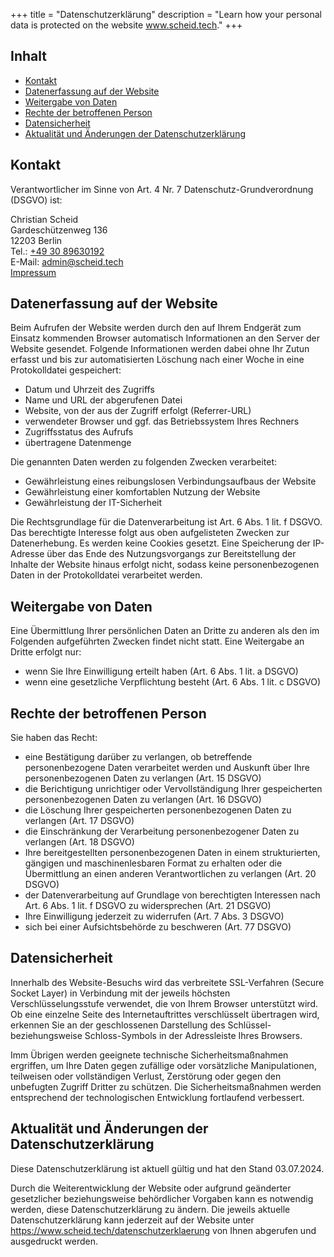 +++
title = "Datenschutzerklärung"
description = "Learn how your personal data is protected on the website www.scheid.tech."
+++

## Inhalt

- [Kontakt](#kontakt)
- [Datenerfassung auf der Website](#datenerfassung-auf-der-website)
- [Weitergabe von Daten](#weitergabe-von-daten)
- [Rechte der betroffenen Person](#rechte-der-betroffenen-person)
- [Datensicherheit](#datensicherheit)
- [Aktualität und Änderungen der Datenschutzerklärung](#aktualität-und-änderungen-der-datenschutzerklärung)

## Kontakt

Verantwortlicher im Sinne von Art. 4 Nr. 7 Datenschutz-Grundverordnung (DSGVO) ist:

Christian Scheid\
Gardeschützenweg 136\
12203 Berlin\
Tel.: [+49 30 89630192](tel:+493089630192)\
E-Mail: <admin@scheid.tech>\
[Impressum](/impressum)

## Datenerfassung auf der Website

Beim Aufrufen der Website werden durch den auf Ihrem Endgerät zum Einsatz kommenden Browser automatisch Informationen an den Server der Website gesendet. Folgende Informationen werden dabei ohne Ihr Zutun erfasst und bis zur automatisierten Löschung nach einer Woche in eine Protokolldatei gespeichert:

- Datum und Uhrzeit des Zugriffs
- Name und URL der abgerufenen Datei
- Website, von der aus der Zugriff erfolgt (Referrer-URL)
- verwendeter Browser und ggf. das Betriebssystem Ihres Rechners
- Zugriffsstatus des Aufrufs
- übertragene Datenmenge

Die genannten Daten werden zu folgenden Zwecken verarbeitet:

- Gewährleistung eines reibungslosen Verbindungsaufbaus der Website
- Gewährleistung einer komfortablen Nutzung der Website
- Gewährleistung der IT-Sicherheit

Die Rechtsgrundlage für die Datenverarbeitung ist Art. 6 Abs. 1 lit. f DSGVO. Das berechtigte Interesse folgt aus oben aufgelisteten Zwecken zur Datenerhebung. Es werden keine Cookies gesetzt. Eine Speicherung der IP-Adresse über das Ende des Nutzungsvorgangs zur Bereitstellung der Inhalte der Website hinaus erfolgt nicht, sodass keine personenbezogenen Daten in der Protokolldatei verarbeitet werden.

## Weitergabe von Daten

Eine Übermittlung Ihrer persönlichen Daten an Dritte zu anderen als den im Folgenden aufgeführten Zwecken findet nicht statt.
Eine Weitergabe an Dritte erfolgt nur:

- wenn Sie Ihre Einwilligung erteilt haben (Art. 6 Abs. 1 lit. a DSGVO)
- wenn eine gesetzliche Verpflichtung besteht (Art. 6 Abs. 1 lit. c DSGVO)

## Rechte der betroffenen Person

Sie haben das Recht:

- eine Bestätigung darüber zu verlangen, ob betreffende personenbezogene Daten verarbeitet werden und Auskunft über Ihre personenbezogenen Daten zu verlangen (Art. 15 DSGVO)
- die Berichtigung unrichtiger oder Vervollständigung Ihrer gespeicherten personenbezogenen Daten zu verlangen (Art. 16 DSGVO)
- die Löschung Ihrer gespeicherten personenbezogenen Daten zu verlangen (Art. 17 DSGVO)
- die Einschränkung der Verarbeitung personenbezogener Daten zu verlangen (Art. 18 DSGVO)
- Ihre bereitgestellten personenbezogenen Daten in einem strukturierten, gängigen und maschinenlesbaren Format zu erhalten oder die Übermittlung an einen anderen Verantwortlichen zu verlangen (Art. 20 DSGVO)
- der Datenverarbeitung auf Grundlage von berechtigten Interessen nach Art. 6 Abs. 1 lit. f DSGVO zu widersprechen (Art. 21 DSGVO)
- Ihre Einwilligung jederzeit zu widerrufen (Art. 7 Abs. 3 DSGVO)
- sich bei einer Aufsichtsbehörde zu beschweren (Art. 77 DSGVO)

## Datensicherheit

Innerhalb des Website-Besuchs wird das verbreitete SSL-Verfahren (Secure Socket Layer) in Verbindung mit der jeweils höchsten Verschlüsselungsstufe verwendet, die von Ihrem Browser unterstützt wird. Ob eine einzelne Seite des Internetauftrittes verschlüsselt übertragen wird, erkennen Sie an der geschlossenen Darstellung des Schlüssel- beziehungsweise Schloss-Symbols in der Adressleiste Ihres Browsers.

Imm Übrigen werden geeignete technische Sicherheitsmaßnahmen ergriffen, um Ihre Daten gegen zufällige oder vorsätzliche Manipulationen, teilweisen oder vollständigen Verlust, Zerstörung oder gegen den unbefugten Zugriff Dritter zu schützen. Die Sicherheitsmaßnahmen werden entsprechend der technologischen Entwicklung fortlaufend verbessert.

## Aktualität und Änderungen der Datenschutzerklärung

Diese Datenschutzerklärung ist aktuell gültig und hat den Stand 03.07.2024.

Durch die Weiterentwicklung der Website oder aufgrund geänderter gesetzlicher beziehungsweise behördlicher Vorgaben kann es notwendig werden, diese Datenschutzerklärung zu ändern. Die jeweils aktuelle Datenschutzerklärung kann jederzeit auf der Website unter https://www.scheid.tech/datenschutzerklaerung von Ihnen abgerufen und ausgedruckt werden.